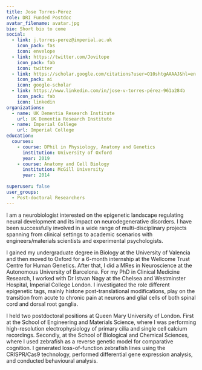 ```yaml
---
title: Jose Torres-Pérez
role: DRI Funded Postdoc
avatar_filename: avatar.jpg
bio: Short bio to come
social:
  - link: j.torres-perez@imperial.ac.uk
    icon_pack: fas
    icon: envelope
  - link: https://twitter.com/Jovitope
    icon_pack: fab
    icon: twitter
  - link: https://scholar.google.com/citations?user=O10shtgAAAAJ&hl=en
    icon_pack: ai
    icon: google-scholar
  - link: https://www.linkedin.com/in/jose-v-torres-pérez-961a284b
    icon_pack: fab
    icon: linkedin
organizations:
  - name: UK Dementia Research Institute
    url: UK Dementia Research Institute
  - name: Imperial College
    url: Imperial College
education:
  courses:
    - course: DPhil in Physiology, Anatomy and Genetics
      institution: University of Oxford
      year: 2019
    - course: Anatomy and Cell Biology
      institution: McGill University
      year: 2014      
      
superuser: false
user_groups:
  - Post-doctoral Researchers
---
```


I am a neurobiologist interested on the epigenetic landscape regulating neural development and its impact on neurodegenerative disorders. I have been successfully involved in a wide range of multi-disciplinary projects spanning from clinical settings to academic scenarios with engineers/materials scientists and experimental psychologists. 

I gained my undergraduate degree in Biology at the University of Valencia and then moved to Oxford for a 6-month internship at the Wellcome Trust Centre for Human Genetics. After that, I did a MRes in Neuroscience at the Autonomous University of Barcelona. For my PhD in Clinical Medicine Research, I worked with Dr Istvan Nagy at the Chelsea and Westminster Hospital, Imperial College London. I investigated the role different epigenetic tags, mainly histone post-translational modifications, play on the transition from acute to chronic pain at neurons and glial cells of both spinal cord and dorsal root ganglia. 

I held two postdoctoral positions at Queen Mary University of London.  First at the School of Engineering and Materials Science, where I was performing high-resolution electrophysiology of primary cilia and single cell calcium recordings. Secondly, at the School of Biological and Chemical Sciences, where I used zebrafish as a reverse genetic model for comparative cognition. I generated loss-of-function zebrafish lines using the CRISPR/Cas9 technology, performed differential gene expression analysis, and conducted behavioural analysis.   

